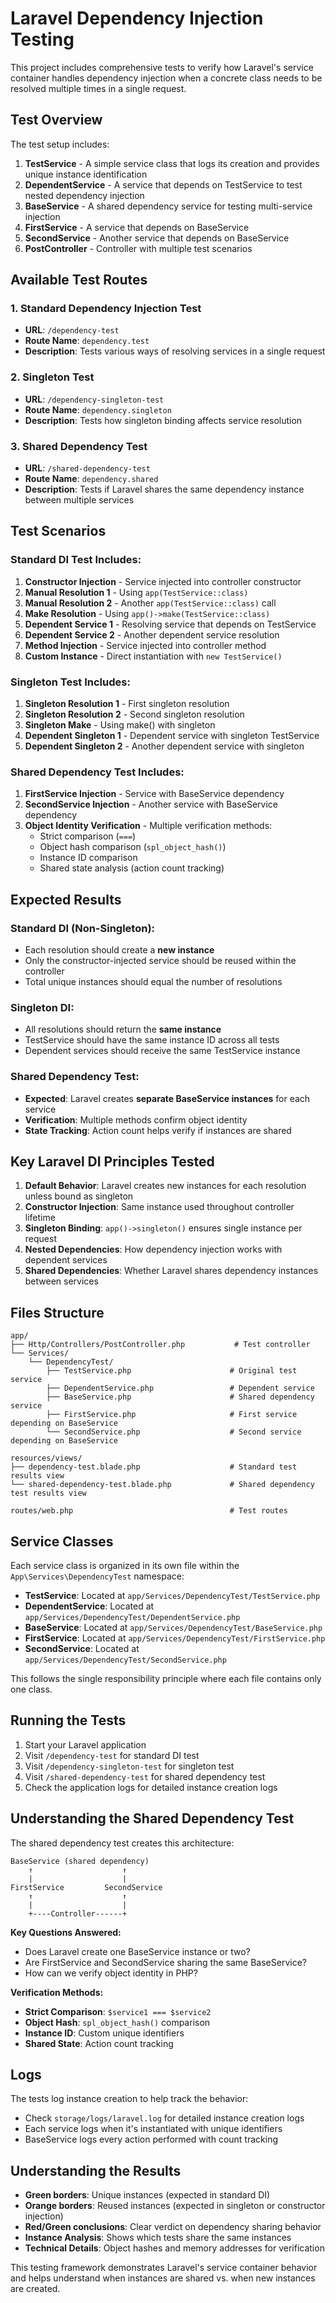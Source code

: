 # Laravel Dependency Injection Testing

This project includes comprehensive tests to verify how Laravel's service container handles dependency injection when a concrete class needs to be resolved multiple times in a single request.

## Test Overview

The test setup includes:

1. **TestService** - A simple service class that logs its creation and provides unique instance identification
2. **DependentService** - A service that depends on TestService to test nested dependency injection
3. **BaseService** - A shared dependency service for testing multi-service injection
4. **FirstService** - A service that depends on BaseService
5. **SecondService** - Another service that depends on BaseService
6. **PostController** - Controller with multiple test scenarios

## Available Test Routes

### 1. Standard Dependency Injection Test
- **URL**: `/dependency-test`
- **Route Name**: `dependency.test`
- **Description**: Tests various ways of resolving services in a single request

### 2. Singleton Test
- **URL**: `/dependency-singleton-test`
- **Route Name**: `dependency.singleton`
- **Description**: Tests how singleton binding affects service resolution

### 3. Shared Dependency Test
- **URL**: `/shared-dependency-test`
- **Route Name**: `dependency.shared`
- **Description**: Tests if Laravel shares the same dependency instance between multiple services

## Test Scenarios

### Standard DI Test Includes:
1. **Constructor Injection** - Service injected into controller constructor
2. **Manual Resolution 1** - Using `app(TestService::class)`
3. **Manual Resolution 2** - Another `app(TestService::class)` call
4. **Make Resolution** - Using `app()->make(TestService::class)`
5. **Dependent Service 1** - Resolving service that depends on TestService
6. **Dependent Service 2** - Another dependent service resolution
7. **Method Injection** - Service injected into controller method
8. **Custom Instance** - Direct instantiation with `new TestService()`

### Singleton Test Includes:
1. **Singleton Resolution 1** - First singleton resolution
2. **Singleton Resolution 2** - Second singleton resolution
3. **Singleton Make** - Using make() with singleton
4. **Dependent Singleton 1** - Dependent service with singleton TestService
5. **Dependent Singleton 2** - Another dependent service with singleton

### Shared Dependency Test Includes:
1. **FirstService Injection** - Service with BaseService dependency
2. **SecondService Injection** - Another service with BaseService dependency
3. **Object Identity Verification** - Multiple verification methods:
   - Strict comparison (`===`)
   - Object hash comparison (`spl_object_hash()`)
   - Instance ID comparison
   - Shared state analysis (action count tracking)

## Expected Results

### Standard DI (Non-Singleton):
- Each resolution should create a **new instance**
- Only the constructor-injected service should be reused within the controller
- Total unique instances should equal the number of resolutions

### Singleton DI:
- All resolutions should return the **same instance**
- TestService should have the same instance ID across all tests
- Dependent services should receive the same TestService instance

### Shared Dependency Test:
- **Expected**: Laravel creates **separate BaseService instances** for each service
- **Verification**: Multiple methods confirm object identity
- **State Tracking**: Action count helps verify if instances are shared

## Key Laravel DI Principles Tested

1. **Default Behavior**: Laravel creates new instances for each resolution unless bound as singleton
2. **Constructor Injection**: Same instance used throughout controller lifetime
3. **Singleton Binding**: `app()->singleton()` ensures single instance per request
4. **Nested Dependencies**: How dependency injection works with dependent services
5. **Shared Dependencies**: Whether Laravel shares dependency instances between services

## Files Structure

```
app/
├── Http/Controllers/PostController.php           # Test controller
└── Services/
    └── DependencyTest/
        ├── TestService.php                      # Original test service
        ├── DependentService.php                 # Dependent service
        ├── BaseService.php                      # Shared dependency service
        ├── FirstService.php                     # First service depending on BaseService
        └── SecondService.php                    # Second service depending on BaseService

resources/views/
├── dependency-test.blade.php                    # Standard test results view
└── shared-dependency-test.blade.php             # Shared dependency test results view

routes/web.php                                   # Test routes
```

## Service Classes

Each service class is organized in its own file within the `App\Services\DependencyTest` namespace:

- **TestService**: Located at `app/Services/DependencyTest/TestService.php`
- **DependentService**: Located at `app/Services/DependencyTest/DependentService.php`
- **BaseService**: Located at `app/Services/DependencyTest/BaseService.php`
- **FirstService**: Located at `app/Services/DependencyTest/FirstService.php`
- **SecondService**: Located at `app/Services/DependencyTest/SecondService.php`

This follows the single responsibility principle where each file contains only one class.

## Running the Tests

1. Start your Laravel application
2. Visit `/dependency-test` for standard DI test
3. Visit `/dependency-singleton-test` for singleton test
4. Visit `/shared-dependency-test` for shared dependency test
5. Check the application logs for detailed instance creation logs

## Understanding the Shared Dependency Test

The shared dependency test creates this architecture:

```
BaseService (shared dependency)
    ↑                    ↑
    |                    |
FirstService         SecondService
    ↑                    ↑
    |                    |
    +----Controller------+
```

**Key Questions Answered:**
- Does Laravel create one BaseService instance or two?
- Are FirstService and SecondService sharing the same BaseService?
- How can we verify object identity in PHP?

**Verification Methods:**
- **Strict Comparison**: `$service1 === $service2`
- **Object Hash**: `spl_object_hash()` comparison
- **Instance ID**: Custom unique identifiers
- **Shared State**: Action count tracking

## Logs

The tests log instance creation to help track the behavior:
- Check `storage/logs/laravel.log` for detailed instance creation logs
- Each service logs when it's instantiated with unique identifiers
- BaseService logs every action performed with count tracking

## Understanding the Results

- **Green borders**: Unique instances (expected in standard DI)
- **Orange borders**: Reused instances (expected in singleton or constructor injection)
- **Red/Green conclusions**: Clear verdict on dependency sharing behavior
- **Instance Analysis**: Shows which tests share the same instances
- **Technical Details**: Object hashes and memory addresses for verification

This testing framework demonstrates Laravel's service container behavior and helps understand when instances are shared vs. when new instances are created. 